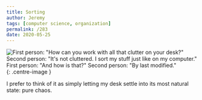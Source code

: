 ```yaml
---
title: Sorting
author: Jeremy
tags: [computer science, organization]
permalink: /283
date: 2020-05-25
---
```


![First person: "How can you work with all that clutter on your desk?" Second person: "It's not cluttered. I sort my stuff just like on my computer." First person: "And how is that?" Second person: "By last modified."](https://res.cloudinary.com/dh3hm8pb7/image/upload/c_scale,q_auto:best,w_615/v1535842782/Handwaving/Published/Sorting.png){: .centre-image }

I prefer to think of it as simply letting my desk settle into its most natural state: pure chaos.
